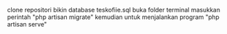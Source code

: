 clone repositori
bikin database teskofiie.sql
buka folder terminal masukkan perintah "php artisan migrate"
kemudian untuk menjalankan program "php artisan serve"